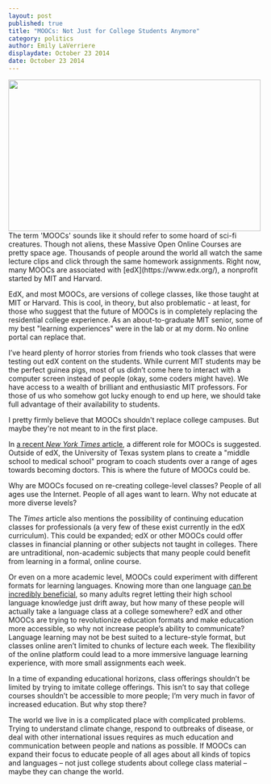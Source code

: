 ```yaml
---
layout: post
published: true
title: "MOOCs: Not Just for College Students Anymore"
category: politics
author: Emily LaVerriere
displaydate: October 23 2014
date: October 23 2014
---
```


<img src="http://upload.wikimedia.org/wikipedia/commons/8/84/CIMS_Lecture_Hall.jpg" width="500px" height="300px" />    
The term 'MOOCs' sounds like it should refer to some hoard of sci-fi creatures. Though not aliens, these Massive Open Online Courses are pretty space age. Thousands of people around the world all watch the same lecture clips and click through the same homework assignments. Right now, many MOOCs are associated with [edX](https://www.edx.org/), a nonprofit started by MIT and Harvard.

EdX, and most MOOCs, are versions of college classes, like those taught at MIT or Harvard. This is cool, in theory, but also problematic - at least, for those who suggest that the future of MOOCs is in completely replacing the residential college experience. As an about-to-graduate MIT senior, some of my best "learning experiences" were in the lab or at my dorm. No online portal can replace that.

I’ve heard plenty of horror stories from friends who took classes that were testing out edX content on the students. While current MIT students may be the perfect guinea pigs, most of us didn’t come here to interact with a computer screen instead of people (okay, some coders might have). We have access to a wealth of brilliant and enthusiastic MIT professors. For those of us who somehow got lucky enough to end up here, we should take full advantage of their availability to students. 

I pretty firmly believe that MOOCs shouldn't replace college campuses. But maybe they're not meant to in the first place.

In [a recent _New York Times_ article](http://www.nytimes.com/2014/10/17/us/universities-rethinking-their-use-of-massive-online-courses.html?ref=todayspaper&_r=0), a different role for MOOCs is suggested. Outside of edX, the University of Texas system plans to create a "middle school to medical school" program to coach students over a range of ages towards becoming doctors. This is where the future of MOOCs could be.

Why are MOOCs focused on re-creating college-level classes? People of all ages use the Internet. People of all ages want to learn. Why not educate at more diverse levels?

The _Times_ article also mentions the possibility of continuing education classes for professionals (a very few of these exist currently in the edX curriculum). This could be expanded; edX or other MOOCs could offer classes in financial planning or other subjects not taught in colleges. There are untraditional, non-academic subjects that many people could benefit from learning in a formal, online course. 

Or even on a more academic level, MOOCs could experiment with different formats for learning languages. Knowing more than one language [can be incredibly beneficial]( http://www.economist.com/blogs/prospero/2014/03/language-study), so many adults regret letting their high school language knowledge just drift away, but how many of these people will actually take a language class at a college somewhere? edX and other MOOCs are trying to revolutionize education formats and make education more accessible, so why not increase people’s ability to communicate? Language learning may not be best suited to a lecture-style format, but classes online aren’t limited to chunks of lecture each week. The flexibility of the online platform could lead to a more immersive language learning experience, with more small assignments each week. 

In a time of expanding educational horizons, class offerings shouldn’t be limited by trying to imitate college offerings. This isn’t to say that college courses shouldn’t be accessible to more people; I’m very much in favor of increased education. But why stop there?

The world we live in is a complicated place with complicated problems. Trying to understand climate change, respond to outbreaks of disease, or deal with other international issues requires as much education and communication between people and nations as possible. If MOOCs can expand their focus to educate people of all ages about all kinds of topics and languages – not just college students about college class material – maybe they can change the world.